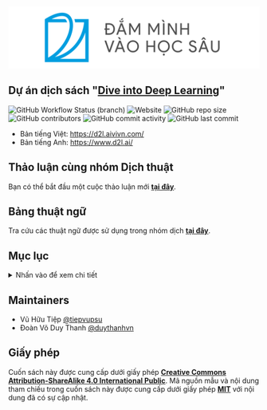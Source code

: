 [<img src="static/logo-with-text-vi.png" />](https://d2l.aivivn.com/)

## Dự án dịch sách "[Dive into Deep Learning](https://github.com/d2l-ai/d2l-en)"
![GitHub Workflow Status (branch)](https://img.shields.io/github/workflow/status/aivivn/d2l-vn/Python%20application/master?style=flat-square)
![Website](https://img.shields.io/website?down_message=offline&style=flat-square&up_message=online&url=https%3A%2F%2Fd2l.aivivn.com)
![GitHub repo size](https://img.shields.io/github/repo-size/aivivn/d2l-vn?style=flat-square)
![GitHub contributors](https://img.shields.io/github/contributors/aivivn/d2l-vn?color=%233a87f2&label=contributors&style=flat-square)
![GitHub commit activity](https://img.shields.io/github/commit-activity/m/aivivn/d2l-vn?style=flat-square)
![GitHub last commit](https://img.shields.io/github/last-commit/aivivn/d2l-vn?color=%23f2af3a&style=flat-square)


* Bản tiếng Việt: https://d2l.aivivn.com/
* Bản tiếng Anh: https://www.d2l.ai/

## Thảo luận cùng nhóm Dịch thuật
Bạn có thể bắt đầu một cuộc thảo luận mới **[tại đây](https://github.com/aivivn/d2l-vn/discussions)**.


## Bảng thuật ngữ
Tra cứu các thuật ngữ được sử dụng trong nhóm dịch **[tại đây](glossary.md)**.

<!--
## Lời cảm ơn

[acknowledgments](acknowledgments.md)

-->

## Mục lục

<details>
<summary>Nhấn vào để xem chi tiết</summary>

* [x] [Lời nói đầu](chapter_preface/index_vn.md)
* [x] [Cài đặt](chapter_install/index_vn.md)
* [x] [Ký hiệu](chapter_notation/index_vn.md)
* [x] 1. [Giới thiệu](chapter_introduction/index_vn.md)
* [x] 2. [Sơ bộ](chapter_preliminaries/index_vn.md)
    * [x] 2.1. [Thao tác với Dữ liệu](chapter_preliminaries/ndarray_vn.md)
    * [x] 2.2. [Tiền Xử lý Dữ liệu](chapter_preliminaries/pandas_vn.md)
    * [x] 2.3. [Đại số Tuyến tính](chapter_preliminaries/linear-algebra_vn.md)
    * [x] 2.4. [Giải tích](chapter_preliminaries/calculus_vn.md)
    * [x] 2.5. [Tính vi phân Tự động](chapter_preliminaries/autograd_vn.md)
    * [x] 2.6. [Xác suất](chapter_preliminaries/probability_vn.md)
    * [x] 2.7. [Tài liệu](chapter_preliminaries/lookup-api_vn.md)
* [x] 3. [Mạng nơ-ron Tuyến tính](chapter_linear-networks/index_vn.md)
    * [x] 3.1. [Hồi quy Tuyến tính](chapter_linear-networks/linear-regression_vn.md)
    * [x] 3.2. [Lập trình Hồi quy Tuyến tính từ đầu](chapter_linear-networks/linear-regression-scratch_vn.md)
    * [x] 3.3. [Cách lập trình Súc tích Hồi quy Tuyến tính](chapter_linear-networks/linear-regression-gluon_vn.md)
    * [x] 3.4. [Hồi quy Softmax](chapter_linear-networks/softmax-regression_vn.md)
    * [x] 3.5. [Bộ dữ liệu Phân loại Ảnh (Fashion-MNIST)](chapter_linear-networks/fashion-mnist_vn.md)
    * [x] 3.6. [Lập trình Hồi quy Sofmax từ đầu](chapter_linear-networks/softmax-regression-scratch_vn.md)
    * [x] 3.7. [Cách lập trình Súc tích Hồi quy Softmax](chapter_linear-networks/softmax-regression-gluon_vn.md)
* [x] 4. [Perceptron Đa tầng](chapter_multilayer-perceptrons/index_vn.md)
    * [x] 4.1. [Perceptron Đa tầng](chapter_multilayer-perceptrons/mlp_vn.md)
    * [x] 4.2. [Lập trình Perceptron Đa tầng từ đầu](chapter_multilayer-perceptrons/mlp-scratch_vn.md)
    * [x] 4.3. [Cách lập trình Súc tích Perceptron Đa tầng](chapter_multilayer-perceptrons/mlp-gluon_vn.md)
    * [x] 4.4. [Lựa chọn Mô hình, Dưới khớp và Quá khớp](chapter_multilayer-perceptrons/underfit-overfit_vn.md)
    * [x] 4.5. [Suy giảm Trọng số](chapter_multilayer-perceptrons/weight-decay_vn.md)
    * [x] 4.6. [Dropout](chapter_multilayer-perceptrons/dropout_vn.md)
    * [x] 4.7. [Lan truyền Xuôi, Lan truyền Ngược và Đồ thị Tính toán](chapter_multilayer-perceptrons/backprop_vn.md)
    * [x] 4.8. [Sự ổn định Số học và Sự khởi tạo](chapter_multilayer-perceptrons/numerical-stability-and-init_vn.md)
    * [x] 4.9. [Cân nhắc tới Môi trường](chapter_multilayer-perceptrons/environment_vn.md)
    * [x] 4.10. [Dự đoán Giá Nhà trên Kaggle](chapter_multilayer-perceptrons/kaggle-house-price_vn.md)
* [x] 5. [Tính toán Học sâu](chapter_deep-learning-computation/index_vn.md)
    * [x] 5.1. [Tầng và Khối](chapter_deep-learning-computation/model-construction_vn.md)
    * [x] 5.2. [Quản lý Tham số](chapter_deep-learning-computation/parameters_vn.md)
    * [x] 5.3. [Khởi tạo trễ](chapter_deep-learning-computation/deferred-init_vn.md)
    * [x] 5.4. [Các tầng Tuỳ chỉnh](chapter_deep-learning-computation/custom-layer_vn.md)
    * [x] 5.5. [Đọc/Ghi tệp](chapter_deep-learning-computation/read-write_vn.md)
    * [x] 5.6. [GPU](chapter_deep-learning-computation/use-gpu_vn.md)
* [x] 6. [Mạng nơ-ron Tích chập](chapter_convolutional-neural-networks/index_vn.md)
    * [x] 6.1. [Từ Tầng dày đặc đến Phép Tích chập](chapter_convolutional-neural-networks/why-conv_vn.md)
    * [x] 6.2. [Phép tích chập cho Ảnh](chapter_convolutional-neural-networks/conv-layer_vn.md)
    * [x] 6.3. [Đệm và Sải bước](chapter_convolutional-neural-networks/padding-and-strides_vn.md)
    * [x] 6.4. [Đa kênh Đầu vào và ra](chapter_convolutional-neural-networks/channels_vn.md)
    * [x] 6.5. [Gộp](chapter_convolutional-neural-networks/pooling_vn.md)
    * [x] 6.6. [Mạng Nơ-ron Tích chập (LeNet)](chapter_convolutional-neural-networks/lenet_vn.md)
* [x] 7. [Mạng nơ-ron Tích chập Hiện đại](chapter_convolutional-modern/index_vn.md)
    * [x] 7.1. [Mạng Nơ-ron Tích Chập sâu (AlexNet)](chapter_convolutional-modern/alexnet_vn.md)
    * [x] 7.2. [Mạng sử dụng Khối (VGG)](chapter_convolutional-modern/vgg_vn.md)
    * [x] 7.3. [Mạng trong Mạng (NiN)](chapter_convolutional-modern/nin_vn.md)
    * [x] 7.4. [Mạng ghép song song (GoogLeNet)](chapter_convolutional-modern/googlenet_vn.md)
    * [x] 7.5. [Chuẩn hóa theo Batch](chapter_convolutional-modern/batch-norm_vn.md)
    * [x] 7.6. [Mạng Phần dư (ResNet)](chapter_convolutional-modern/resnet_vn.md)
    * [x] 7.7. [Mạng Tích chập Kết nối Dày đặc (DenseNet)](chapter_convolutional-modern/densenet_vn.md)
* [x] 8. [Mạng nơ-ron Hồi tiếp](chapter_recurrent-neural-networks/index_vn.md)
    * [x] 8.1. [Mô hình chuỗi](chapter_recurrent-neural-networks/sequence_vn.md)
    * [x] 8.2. [Tiền Xử lý Dữ liệu Văn bản](chapter_recurrent-neural-networks/text-preprocessing_vn.md)
    * [x] 8.3. [Mô hình Ngôn ngữ và Tập dữ liệu](chapter_recurrent-neural-networks/language-models-and-dataset_vn.md)
    * [x] 8.4. [Mạng nơ-ron Hồi tiếp](chapter_recurrent-neural-networks/rnn_vn.md)
    * [x] 8.5. [Lập trình Mạng nơ-ron Hồi tiếp từ đầu](chapter_recurrent-neural-networks/rnn-scratch_vn.md)
    * [x] 8.6. [Cách lập trình Súc tích Mạng nơ-ron Hồi tiếp](chapter_recurrent-neural-networks/rnn-gluon_vn.md)
    * [x] 8.7. [Lan truyền Ngược qua Thời gian](chapter_recurrent-neural-networks/bptt_vn.md)
* [x] 9. [Mạng Hồi tiếp Hiện đại](chapter_recurrent-modern/index_vn.md)
    * [x] 9.1. [Nút Hồi tiếp có Cổng (GRU)](chapter_recurrent-modern/gru_vn.md)
    * [x] 9.2. [Bộ nhớ Ngắn hạn Dài (LSTM)](chapter_recurrent-modern/lstm_vn.md)
    * [x] 9.3. [Mạng nơ-ron Hồi tiếp sâu](chapter_recurrent-modern/deep-rnn_vn.md)
    * [x] 9.4. [Mạng Nơ-ron Hồi tiếp Hai chiều](chapter_recurrent-modern/bi-rnn_vn.md)
    * [x] 9.5. [Dịch Máy và Tập dữ liệu](chapter_recurrent-modern/machine-translation-and-dataset_vn.md)
    * [x] 9.6. [Kiến trúc Mã hóa - Giải mã](chapter_recurrent-modern/encoder-decoder_vn.md)
    * [x] 9.7. [Chuỗi sang Chuỗi](chapter_recurrent-modern/seq2seq_vn.md)
    * [x] 9.8. [Tìm kiếm Chùm](chapter_recurrent-modern/beam-search_vn.md)
* [x] 10. [Cơ chế Tập trung](chapter_attention-mechanisms/index_vn.md)
    * [x] 10.1. [Cơ chế Tập trung](chapter_attention-mechanisms/attention_vn.md)
    * [x] 10.2. [Chuỗi sang Chuỗi áp dụng Cơ chế Tập trung](chapter_attention-mechanisms/seq2seq-attention_vn.md)
    * [x] 10.3. [Kiến trúc Transformer](chapter_attention-mechanisms/transformer_vn.md)
* [x] 11. [Thuật toán Tối ưu](chapter_optimization/index_vn.md)
    * [x] 11.1. [Tối ưu và Học sâu](chapter_optimization/optimization-intro_vn.md)
    * [x] 11.2. [Tính lồi](chapter_optimization/convexity_vn.md)
    * [x] 11.3. [Hạ Gradient](chapter_optimization/gd_vn.md)
    * [x] 11.4. [Hạ Gradient Ngẫu nhiên](chapter_optimization/sgd_vn.md)
    * [x] 11.5. [Hạ Gradient Ngẫu nhiên theo Minibatch](chapter_optimization/minibatch-sgd_vn.md)
    * [x] 11.6. [Động lượng](chapter_optimization/momentum_vn.md)
    * [x] 11.7. [Adagrad](chapter_optimization/adagrad_vn.md)
    * [x] 11.8. [RMSProp](chapter_optimization/rmsprop_vn.md)
    * [x] 11.9. [Adadelta](chapter_optimization/adadelta_vn.md)
    * [x] 11.10. [Adam](chapter_optimization/adam_vn.md)
    * [x] 11.11. [Định thời Tốc độ Học](chapter_optimization/lr-scheduler_vn.md)
* [x] 12. [Hiệu năng Tính toán](chapter_computational-performance/index_vn.md)
    * [x] 12.1. [Trình biên dịch và Trình thông dịch](chapter_computational-performance/hybridize_vn.md)
    * [x] 12.2. [Tính toán Bất đồng bộ](chapter_computational-performance/async-computation_vn.md)
    * [x] 12.3. [Song song hóa Tự động](chapter_computational-performance/auto-parallelism_vn.md)
    * [x] 12.4. [Phần cứng](chapter_computational-performance/hardware_vn.md)
    * [x] 12.5. [Huấn luyện đa GPU](chapter_computational-performance/multiple-gpus_vn.md)
    * [x] 12.6. [Cách lập trình Súc tích đa GPU](chapter_computational-performance/multiple-gpus-gluon_vn.md)
    * [x] 12.7. [Tham số Máy chủ](chapter_computational-performance/parameterserver_vn.md)
* [x] 13. [Thị giác Máy tính](chapter_computer-vision/index_vn.md)
    * [x] 13.1. [Tăng cường Ảnh](chapter_computer-vision/image-augmentation_vn.md)
    * [x] 13.2. [Tinh chỉnh](chapter_computer-vision/fine-tuning_vn.md)
    * [x] 13.3. [Phát hiện Vật thể và Khoanh vùng Đối tượng (Khung chứa)](chapter_computer-vision/bounding-box_vn.md)
    * [x] 13.4. [Khung neo](chapter_computer-vision/anchor_vn.md)
    * [x] 13.5. [Phát hiện Vật thể Đa tỉ lệ](chapter_computer-vision/multiscale-object-detection_vn.md)
    * [x] 13.6. [Tập dữ liệu Phát hiện Đối tượng](chapter_computer-vision/object-detection-dataset_vn.md)
    * [x] 13.7. [Phát hiện Nhiều khung trong Một lần Thực hiện (SSD)](chapter_computer-vision/ssd_vn.md)
    * [x] 13.8. [CNN theo Vùng (R-CNNs)](chapter_computer-vision/rcnn_vn.md)
    * [x] 13.9. [Phân vùng theo Ngữ nghĩa và Tập dữ liệu](chapter_computer-vision/semantic-segmentation-and-dataset_vn.md)
    * [x] 13.10. [Tích chập Chuyển vị](chapter_computer-vision/transposed-conv_vn.md)
    * [x] 13.11. [Mạng Tích chập Đầy đủ (FCN)](chapter_computer-vision/fcn_vn.md)
    * [x] 13.12. [Truyền tải Phong cách Nơ-ron](chapter_computer-vision/neural-style_vn.md)
    * [x] 13.13. [Phân loại Ảnh (CIFAR-10) trên Kaggle](chapter_computer-vision/kaggle-gluon-cifar10_vn.md)
    * [x] 13.14. [Nhận diện Giống Chó (ImageNet Dogs) trên Kaggle](chapter_computer-vision/kaggle-gluon-dog_vn.md)
* [x] 14. [Xử lý Ngôn ngữ Tự nhiên: Tiền Huấn luyện](chapter_natural-language-processing-pretraining/index_vn.md)
    * [x] 14.1. [Embedding Từ (word2vec)](chapter_natural-language-processing-pretraining/word2vec_vn.md)
    * [x] 14.2. [Huấn luyện gần đúng](chapter_natural-language-processing-pretraining/approx-training_vn.md)
    * [x] 14.3. [Dữ liệu cho Tiền Huấn luyện Embbeding Từ](chapter_natural-language-processing-pretraining/word-embedding-dataset_vn.md)
    * [x] 14.4. [Tiền huấn luyện word2vec](chapter_natural-language-processing-pretraining/word2vec-pretraining_vn.md)
    * [x] 14.5. [Embedding từ với Vector Toàn cục (GloVe)](chapter_natural-language-processing-pretraining/glove_vn.md)
    * [x] 14.6. [Embedding từ con](chapter_natural-language-processing-pretraining/subword-embedding_vn.md)
    * [x] 14.7. [Tìm kiếm các từ Đồng nghĩa và các Loại suy](chapter_natural-language-processing-pretraining/similarity-analogy_vn.md)
    * [x] 14.8. [Biểu diễn Mã hóa hai chiều từ Transformer (BERT)](chapter_natural-language-processing-pretraining/bert_vn.md)
    * [x] 14.9. [Tập dữ liệu để tiền huấn luyện BERT](chapter_natural-language-processing-pretraining/bert-dataset_vn.md)
    * [x] 14.10. [Tiền Huấn luyện BERT](chapter_natural-language-processing-pretraining/bert-pretraining_vn.md)
* [x] 15. [Xử lý Ngôn ngữ Tự nhiên: Ứng dụng](chapter_natural-language-processing-applications/index_vn.md)
    * [x] 15.1. [Tác vụ Phân tích Cảm xúc và Bộ Dữ liệu](chapter_natural-language-processing-applications/sentiment-analysis-and-dataset_vn.md)
    * [x] 15.2. [Phân tích Cảm xúc: Sử dụng Mạng Nơ-ron Hồi tiếp](chapter_natural-language-processing-applications/sentiment-analysis-rnn_vn.md)
    * [x] 15.3. [Phân tích Cảm xúc: Sử dụng Mạng Nơ-ron Tích Chập](chapter_natural-language-processing-applications/sentiment-analysis-cnn_vn.md)
    * [x] 15.4. [Suy luận Ngôn ngữ Tự nhiên và tập Dữ liệu](chapter_natural-language-processing-applications/natural-language-inference-and-dataset_vn.md)
    * [x] 15.5. [Suy diễn Ngôn ngữ Tự nhiên: Sử dụng Cơ chế Tập trung](chapter_natural-language-processing-applications/natural-language-inference-attention_vn.md)
    * [x] 15.6. [Tinh chỉnh BERT cho các Ứng dụng Cấp Chuỗi và Cấp Token](chapter_natural-language-processing-applications/finetuning-bert_vn.md)
    * [x] 15.7. [Suy luận Ngôn ngữ Tự nhiên: Tinh chỉnh BERT](chapter_natural-language-processing-applications/natural-language-inference-bert_vn.md)
* [x] 16. [Hệ thống Gợi ý](chapter_recommender-systems/index_vn.md)
    * [x] 16.1. [Sơ lược về Hệ thống Gợi ý](chapter_recommender-systems/recsys-intro_vn.md)
    * [x] 16.2. [Tập dữ liệu MovieLens](chapter_recommender-systems/movielens_vn.md)
    * [x] 16.3. [Phân rã Ma trận](chapter_recommender-systems/mf_vn.md)
    * [x] 16.4. [AutoRec: Dự đoán Đánh giá với Bộ tự mã hóa](chapter_recommender-systems/autorec_vn.md)
    * [x] 16.5. [Cá nhân hóa Xếp hạng trong Hệ thống Gợi ý](chapter_recommender-systems/ranking_vn.md)
    * [x] 16.6. [Lọc Cộng tác Nơ-ron cho Cá nhân hóa Xếp hạng](chapter_recommender-systems/neumf_vn.md)
    * [x] 16.7. [Hệ thống Gợi ý có Nhận thức về Chuỗi](chapter_recommender-systems/seqrec_vn.md)
    * [x] 16.8. [Hệ thống Gợi ý Phong phú Đặc trưng](chapter_recommender-systems/ctr_vn.md)
    * [x] 16.9. [Máy Phân rã Ma trận](chapter_recommender-systems/fm_vn.md)
    * [x] 16.10. [Máy Phân rã Ma trận Sâu](chapter_recommender-systems/deepfm_vn.md)
* [x] 17. [Mạng Đối sinh](chapter_generative-adversarial-networks/index_vn.md)
    * [x] 17.1. [Mạng Đối sinh](chapter_generative-adversarial-networks/gan_vn.md)
    * [x] 17.2. [Mạng Đối sinh Tích chập Sâu](chapter_generative-adversarial-networks/dcgan_vn.md)
* [x] 18. [Phụ lục: Toán học cho Học Sâu](chapter_appendix-mathematics-for-deep-learning/index_vn.md)
    * [x] 18.1. [Các phép toán Hình học và Đại số Tuyến tính](chapter_appendix-mathematics-for-deep-learning/geometry-linear-algebric-ops_vn.md)
    * [x] 18.2. [Phân tích trị riêng](chapter_appendix-mathematics-for-deep-learning/eigendecomposition_vn.md)
    * [x] 18.3. [Giải tích một biến](chapter_appendix-mathematics-for-deep-learning/single-variable-calculus_vn.md)
    * [x] 18.4. [Giải tích Nhiều biến](chapter_appendix-mathematics-for-deep-learning/multivariable-calculus_vn.md)
    * [x] 18.5. [Giải tích Tích phân](chapter_appendix-mathematics-for-deep-learning/integral-calculus_vn.md)
    * [x] 18.6. [Random Variables](chapter_appendix-mathematics-for-deep-learning/random-variables_vn.md)
    * [x] 18.7. [Maximum Likelihood](chapter_appendix-mathematics-for-deep-learning/maximum-likelihood_vn.md)
    * [x] 18.8. [Distributions](chapter_appendix-mathematics-for-deep-learning/distributions_vn.md)
    * [x] 18.9. [Naive Bayes](chapter_appendix-mathematics-for-deep-learning/naive-bayes_vn.md)
    * [x] 18.10. [Thống kê](chapter_appendix-mathematics-for-deep-learning/statistics_vn.md)
    * [x] 18.11. [Information Theory](chapter_appendix-mathematics-for-deep-learning/information-theory_vn.md)
* [x] 19. [Phụ lục: Công cụ cho Học Sâu](chapter_appendix-tools-for-deep-learning/index_vn.md)
    * [x] 19.1. [Sử dụng Jupyter](chapter_appendix-tools-for-deep-learning/jupyter_vn.md)
    * [x] 19.2. [Sử dụng Amazon SageMaker](chapter_appendix-tools-for-deep-learning/sagemaker_vn.md)
    * [x] 19.3. [Sử dụng AWS EC2 Instances](chapter_appendix-tools-for-deep-learning/aws_vn.md)
    * [x] 19.4. [Sử dụng Google Colab](chapter_appendix-tools-for-deep-learning/colab_vn.md)
    * [x] 19.5. [Lựa chọn Máy chủ & GPU](chapter_appendix-tools-for-deep-learning/selecting-servers-gpus_vn.md)
    * [x] 19.6. [Đóng góp cho Quyển sách](chapter_appendix-tools-for-deep-learning/contributing_vn.md)
    * [x] 19.7. [Tài liệu API của d2l](chapter_appendix-tools-for-deep-learning/d2l_vn.md)
</details>

## Maintainers
* Vũ Hữu Tiệp [@tiepvupsu](https://github.com/tiepvupsun)
* Đoàn Võ Duy Thanh [@duythanhvn](https://github.com/duythanhvn)

## Giấy phép

Cuốn sách này được cung cấp dưới giấy phép **[Creative Commons Attribution-ShareAlike 4.0 International Public](LICENSE)**. Mã nguồn mẫu và nội dung tham chiếu trong cuốn sách này được cung cấp dưới giấy phép **[MIT](LICENSE-SAMPLECODE)** với nội dung đã có sự cập nhật.
